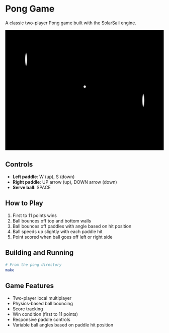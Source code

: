 # Pong Game

A classic two-player Pong game built with the SolarSail engine.

![Pong Game](screenshot.png)

## Controls

- **Left paddle**: W (up), S (down)
- **Right paddle**: UP arrow (up), DOWN arrow (down)  
- **Serve ball**: SPACE

## How to Play

1. First to 11 points wins
2. Ball bounces off top and bottom walls
3. Ball bounces off paddles with angle based on hit position
4. Ball speeds up slightly with each paddle hit
5. Point scored when ball goes off left or right side

## Building and Running

```bash
# From the pong directory
make
```

## Game Features

- Two-player local multiplayer
- Physics-based ball bouncing
- Score tracking
- Win condition (first to 11 points)
- Responsive paddle controls
- Variable ball angles based on paddle hit position